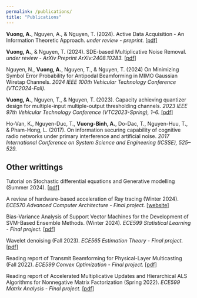 ```yaml
---
permalink: /publications/
title: "Publications"
---
```

**Vuong, A.**, Nguyen, A., & Nguyen, T. (2024). Active Data Acquisition - An Information Theoretic Approach. *under review - preprint.* [[pdf]](../assets/pdfs/papers/active2024.pdf)

**Vuong, A.**, & Nguyen, T. (2024). SDE-based Multiplicative Noise Removal. *under review - ArXiv Preprint ArXiv:2408.10283.* [[pdf]](https://arxiv.org/pdf/2408.10283)

Nguyen, N., **Vuong, A.**, Nguyen, T., & Nguyen, T. (2024) On Minimizing Symbol Error Probability for Antipodal Beamforming in MIMO Gaussian Wiretap Channels. *2024 IEEE 100th Vehicular Technology Conference (VTC2024-Fall).*
 
**Vuong, A.**, Nguyen, T., & Nguyen, T. (2023). Capacity achieving quantizer design for multiple-input multiple-output thresholding channels. *2023 IEEE 97th Vehicular Technology Conference (VTC2023-Spring), 1–6.* [[pdf]](../assets/pdfs/papers/vtc2023.pdf)

Ho-Van, K., Nguyen-Duc, T., **Vuong-Binh, A.**, Do-Dac, T., Nguyen-Huu, T., & Pham-Hong, L. (2017). On information securing capability of cognitive radio networks under primary interference and artificial noise. *2017 International Conference on System Science and Engineering (ICSSE), 525–529.*

## Other writtings

Tutorial on Stochastic differential equations and Generative modelling (Summer 2024). [[pdf]](../assets/pdfs/course_projects/Tutorial_on_Stochastic_differential_equations_and_Generative_modelling.pdf)

A review of hardware-based acceleration of Ray tracing (Winter 2024). *ECE570 Advanced Computer Architecture - Final project.* [[website]](https://me.anvuong.dev/ece570page/2024-03-19-final-project-report)

Bias-Variance Analysis of Support Vector Machines for the Development of SVM-Based Ensemble Methods. (Winter 2024). *ECE599 Statistical Learning - Final project.* [[pdf]](../assets/pdfs/course_projects/Stat_learn_project.pdf)

Wavelet denoising (Fall 2023). *ECE565 Estimation Theory - Final project.* [[pdf]](../assets/pdfs/course_projects/ECE565_project.pdf)

Reading report of Transmit Beamforming for Physical-Layer Multicasting (Fall 2022). *ECE599 Convex Optimization - Final project.* [[pdf]](../assets/pdfs/course_projects/Convex_optimization_Final_project.pdf)

Reading report of Accelerated Multiplicative Updates and Hierarchical ALS Algorithms for Nonnegative Matrix Factorization (Spring 2022). *ECE599 Matrix Analysis - Final project.* [[pdf]](../assets/pdfs/course_projects/Matrix_Analysis_final_project.pdf)
